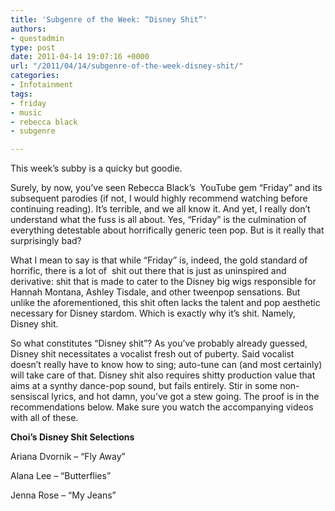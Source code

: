 ```yaml
---
title: 'Subgenre of the Week: “Disney Shit”'
authors:
- questadmin
type: post
date: 2011-04-14 19:07:16 +0000
url: "/2011/04/14/subgenre-of-the-week-disney-shit/"
categories:
- Infotainment
tags:
- friday
- music
- rebecca black
- subgenre

---
```

This week’s subby is a quicky but goodie.

Surely, by now, you’ve seen Rebecca Black’s  YouTube gem “Friday” and its subsequent parodies (if not, I would highly recommend watching before continuing reading). It’s terrible, and we all know it. And yet, I really don’t understand what the fuss is all about. Yes, “Friday” is the culmination of everything detestable about horrifically generic teen pop. But is it really that surprisingly bad?

What I mean to say is that while “Friday” is, indeed, the gold standard of horrific, there is a lot of  shit out there that is just as uninspired and derivative: shit that is made to cater to the Disney big wigs responsible for Hannah Montana, Ashley Tisdale, and other tweenpop sensations. But unlike the aforementioned, this shit often lacks the talent and pop aesthetic necessary for Disney stardom. Which is exactly why it’s shit. Namely, Disney shit.

So what constitutes “Disney shit”? As you’ve probably already guessed, Disney shit necessitates a vocalist fresh out of puberty. Said vocalist doesn’t really have to know how to sing; auto-tune can (and most certainly) will take care of that. Disney shit also requires shitty production value that aims at a synthy dance-pop sound, but fails entirely. Stir in some non-sensiscal lyrics, and hot damn, you’ve got a stew going. The proof is in the recommendations below. Make sure you watch the accompanying videos with all of these.

**Choi’s Disney Shit Selections**

Ariana Dvornik &#8211; “Fly Away”
  
Alana Lee &#8211; “Butterflies”
  
Jenna Rose &#8211; “My Jeans”